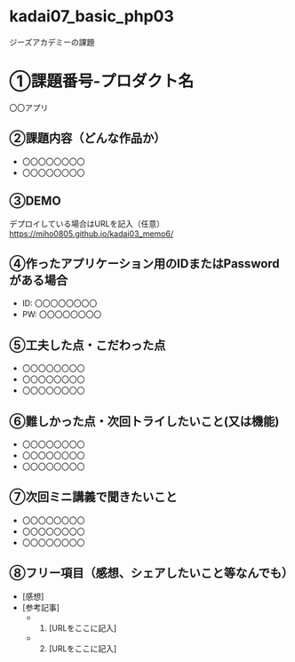 # kadai07_basic_php03
ジーズアカデミーの課題

# ①課題番号-プロダクト名

〇〇アプリ

## ②課題内容（どんな作品か）

- 〇〇〇〇〇〇〇〇
- 〇〇〇〇〇〇〇〇

## ③DEMO

デプロイしている場合はURLを記入（任意）https://miho0805.github.io/kadai03_memo6/

## ④作ったアプリケーション用のIDまたはPasswordがある場合

- ID: 〇〇〇〇〇〇〇〇
- PW: 〇〇〇〇〇〇〇〇

## ⑤工夫した点・こだわった点

- 〇〇〇〇〇〇〇〇
- 〇〇〇〇〇〇〇〇
- 〇〇〇〇〇〇〇〇

## ⑥難しかった点・次回トライしたいこと(又は機能)

- 〇〇〇〇〇〇〇〇
- 〇〇〇〇〇〇〇〇
- 〇〇〇〇〇〇〇〇

## ⑦次回ミニ講義で聞きたいこと

- 〇〇〇〇〇〇〇〇
- 〇〇〇〇〇〇〇〇
- 〇〇〇〇〇〇〇〇

## ⑧フリー項目（感想、シェアしたいこと等なんでも）

- [感想]
- [参考記事]
  - 1. [URLをここに記入]
  - 2. [URLをここに記入]
